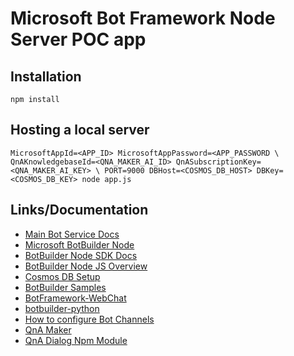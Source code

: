 # Microsoft Bot Framework Node Server POC app

## Installation

`npm install`

## Hosting a local server

`MicrosoftAppId=<APP_ID> MicrosoftAppPassword=<APP_PASSWORD \
QnAKnowledgebaseId=<QNA_MAKER_AI_ID> QnASubscriptionKey=<QNA_MAKER_AI_KEY> \
PORT=9000 DBHost=<COSMOS_DB_HOST> DBKey=<COSMOS_DB_KEY> node app.js`

## Links/Documentation

 * [Main Bot Service Docs](https://docs.microsoft.com/en-us/azure/bot-service/)
 * [Microsoft BotBuilder Node](https://github.com/Microsoft/BotBuilder/tree/master/Node)
 * [BotBuilder Node SDK Docs](https://docs.botframework.com/en-us/node/builder/chat-reference/modules/_botbuilder_d_.html)
 * [BotBuilder Node JS Overview](https://docs.microsoft.com/en-us/azure/bot-service/nodejs/bot-builder-nodejs-overview)
 * [Cosmos DB Setup](https://docs.microsoft.com/en-us/azure/bot-service/nodejs/bot-builder-nodejs-state-azure-cosmosdb)
 * [BotBuilder Samples](https://github.com/Microsoft/BotBuilder-Samples)
 * [BotFramework-WebChat](https://github.com/Microsoft/BotFramework-WebChat)
 * [botbuilder-python](https://github.com/Microsoft/botbuilder-python/wiki)
 * [How to configure Bot Channels](https://docs.microsoft.com/en-us/azure/bot-service/bot-service-manage-channels)
 * [QnA Maker](https://qnamaker.ai/)
 * [QnA Dialog Npm Module](https://www.npmjs.com/package/botbuilder-cognitiveservices)
